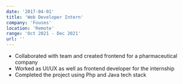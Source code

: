 ```yaml
---
date: '2017-04-01'
title: 'Web Developer Intern'
company: 'Fouses'
location: 'Remote'
range: 'Oct 2021 - Dec 2021'
url: ''
---
```


- Collaborated with team and created frontend for a pharmaceutical company
- Worked as UI/UX as well as frontend developer for the internship
- Completed the project using Php and Java tech stack